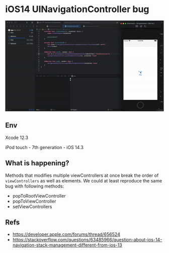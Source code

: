 # iOS14 UINavigationController bug

![video](./video.gif)

## Env

Xcode 12.3

iPod touch - 7th generation - iOS 14.3

## What is happening?

Methods that modifies multiple viewControllers at once break the order of `viewControllers` as well as elements. We could at least reproduce the same bug with following methods:

* popToRootViewController
* popToViewController
* setViewControllers

## Refs

* https://developer.apple.com/forums/thread/656524
* https://stackoverflow.com/questions/63485966/question-about-ios-14-navigation-stack-management-different-from-ios-13
